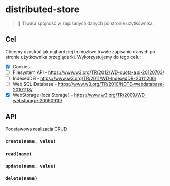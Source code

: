 # distributed-store

> :hammer: Trwała spójność w zapisanych danych po stronie użytkownika.

## Cel

Chcemy uzyskać jak najbardziej to możliwe trwałe zapisanie danych po stronie użytkownika przeglądarki.
Wykorzystujemy do tego celu:

* [x] Cookies
* [ ] Filesystem API - https://www.w3.org/TR/2012/WD-quota-api-20120703/
* [ ] IndexedDB - https://www.w3.org/TR/2011/WD-IndexedDB-20111206/
* [ ] Web SQL Database - https://www.w3.org/TR/2010/NOTE-webdatabase-20101118/
* [x] WebStorage (localStorage) - https://www.w3.org/TR/2009/WD-webstorage-20090910/

## API

Podstawowa realizacja CRUD

### `create(name, value)`
### `read(name)`
### `update(name, value)`
### `delete(name)`
